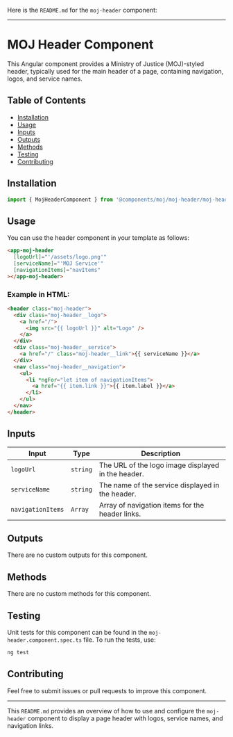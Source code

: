 Here is the `README.md` for the `moj-header` component:

---

# MOJ Header Component

This Angular component provides a Ministry of Justice (MOJ)-styled header, typically used for the main header of a page, containing navigation, logos, and service names.

## Table of Contents

- [Installation](#installation)
- [Usage](#usage)
- [Inputs](#inputs)
- [Outputs](#outputs)
- [Methods](#methods)
- [Testing](#testing)
- [Contributing](#contributing)

## Installation

```typescript
import { MojHeaderComponent } from '@components/moj/moj-header/moj-header.component';
```

## Usage

You can use the header component in your template as follows:

```html
<app-moj-header
  [logoUrl]="'/assets/logo.png'"
  [serviceName]="'MOJ Service'"
  [navigationItems]="navItems"
></app-moj-header>
```

### Example in HTML:

```html
<header class="moj-header">
  <div class="moj-header__logo">
    <a href="/">
      <img src="{{ logoUrl }}" alt="Logo" />
    </a>
  </div>
  <div class="moj-header__service">
    <a href="/" class="moj-header__link">{{ serviceName }}</a>
  </div>
  <nav class="moj-header__navigation">
    <ul>
      <li *ngFor="let item of navigationItems">
        <a href="{{ item.link }}">{{ item.label }}</a>
      </li>
    </ul>
  </nav>
</header>
```

## Inputs

| Input             | Type     | Description                                        |
| ----------------- | -------- | -------------------------------------------------- |
| `logoUrl`         | `string` | The URL of the logo image displayed in the header. |
| `serviceName`     | `string` | The name of the service displayed in the header.   |
| `navigationItems` | `Array`  | Array of navigation items for the header links.    |

## Outputs

There are no custom outputs for this component.

## Methods

There are no custom methods for this component.

## Testing

Unit tests for this component can be found in the `moj-header.component.spec.ts` file. To run the tests, use:

```bash
ng test
```

## Contributing

Feel free to submit issues or pull requests to improve this component.

---

This `README.md` provides an overview of how to use and configure the `moj-header` component to display a page header with logos, service names, and navigation links.
